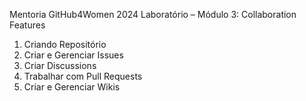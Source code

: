 Mentoria GitHub4Women 2024
Laboratório – Módulo 3: Collaboration Features
1. Criando Repositório
2. Criar e Gerenciar Issues
3. Criar Discussions
4. Trabalhar com Pull Requests
5. Criar e Gerenciar Wikis
